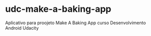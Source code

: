 # udc-make-a-baking-app
Aplicativo para proojeto Make A Baking App curso Desenvolvimento Android Udacity
